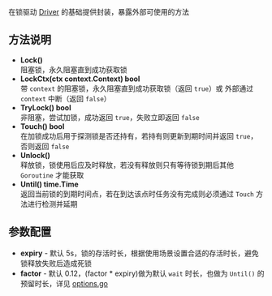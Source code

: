 在锁驱动 [Driver](https://github.com/go-locks/distlock/driver/README.md) 的基础提供封装，暴露外部可使用的方法

## 方法说明

- **Lock()**  
阻塞锁，永久阻塞直到成功获取锁
- **LockCtx(ctx context.Context) bool**  
带 `context` 的阻塞锁，永久阻塞直到成功获取锁（返回 `true`）或 外部通过 `context` 中断（返回 `false`）
- **TryLock() bool**  
非阻塞，尝试加锁，成功返回 `true`，失败立即返回 `false`
- **Touch() bool**  
在加锁成功后用于探测锁是否还持有，若持有则更新到期时间并返回 `true`，否则返回 `false`
- **Unlock()**  
释放锁，锁使用后应及时释放，若没有释放则只有等待锁到期后其他 `Goroutine` 才能获取
- **Until() time.Time**  
返回当前锁的到期时间点，若在到达该点时任务没有完成则必须通过 `Touch` 方法进行检测并延期


## 参数配置

- **expiry** - 默认 5s，锁的存活时长，根据使用场景设置合适的存活时长，避免锁释放失败后造成死锁
- **factor** - 默认 0.12，(factor * expiry)做为默认 `wait` 时长，也做为 `Until()` 的预留时长，详见 [options.go](options.go#L29-L31)